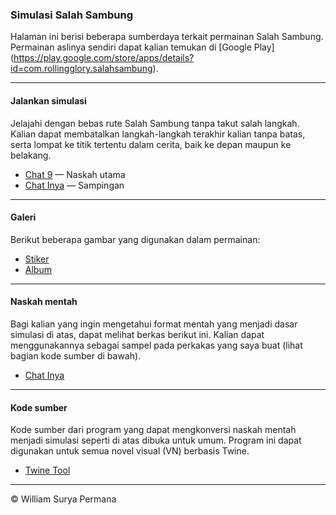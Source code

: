 ### Simulasi Salah Sambung

Halaman ini berisi beberapa sumberdaya terkait permainan Salah Sambung.
Permainan aslinya sendiri dapat kalian temukan di [Google Play]
(https://play.google.com/store/apps/details?id=com.rollingglory.salahsambung).

---

#### Jalankan simulasi

Jelajahi dengan bebas rute Salah Sambung tanpa takut salah langkah.
Kalian dapat membatalkan langkah-langkah terakhir kalian tanpa batas,
serta lompat ke titik tertentu dalam cerita, baik ke depan maupun ke belakang.

- [Chat 9](https://williamsp.github.io/salah_sambung/chat_9)
&mdash; Naskah utama
- [Chat Inya](https://williamsp.github.io/salah_sambung/chat_inya)
&mdash; Sampingan

---

#### Galeri

Berikut beberapa gambar yang digunakan dalam permainan:

- [Stiker](https://williamsp.github.io/salah_sambung/internal_iamges)
- [Album](https://williamsp.github.io/salah_sambung/external_iamges)

---

#### Naskah mentah

Bagi kalian yang ingin mengetahui format mentah yang menjadi dasar simulasi
di atas, dapat melihat berkas berikut ini. Kalian dapat menggunakannya sebagai
sampel pada perkakas yang saya buat (lihat bagian kode sumber di bawah).

- [Chat Inya](https://williamsp.github.io/salah_sambung/raw_scripts/chat_inya.json)

---

#### Kode sumber

Kode sumber dari program yang dapat mengkonversi naskah mentah menjadi
simulasi seperti di atas dibuka untuk umum. Program ini dapat digunakan
untuk semua novel visual (VN) berbasis Twine.

- [Twine Tool](https://github.com/williamsp/twine_tool)

---

&copy; William Surya Permana
